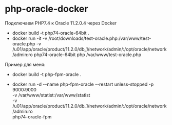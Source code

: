 # php-oracle-docker

Подключаем PHP7.4 к Oracle 11.2.0.4 через Docker

- docker build -t php74-oracle-64bit .
- docker run -it -v /root/downloads/test-oracle.php:/var/www/test-oracle.php -v /u01/app/oracle/product/11.2.0/db_1/network/admin/:/opt/oracle/network/admin:ro php74-oracle-64bit php /var/www/test-oracle.php

Пример для меня:
- docker build -t php-fpm-oracle .


- docker run -d --name php-fpm-oracle --restart unless-stopped -p 9000:9000 \
  -v /var/www/statist:/var/www/statist \
  -v /u01/app/oracle/product/11.2.0/db_1/network/admin/:/opt/oracle/network/admin:ro \
  php74-oracle-fpm
